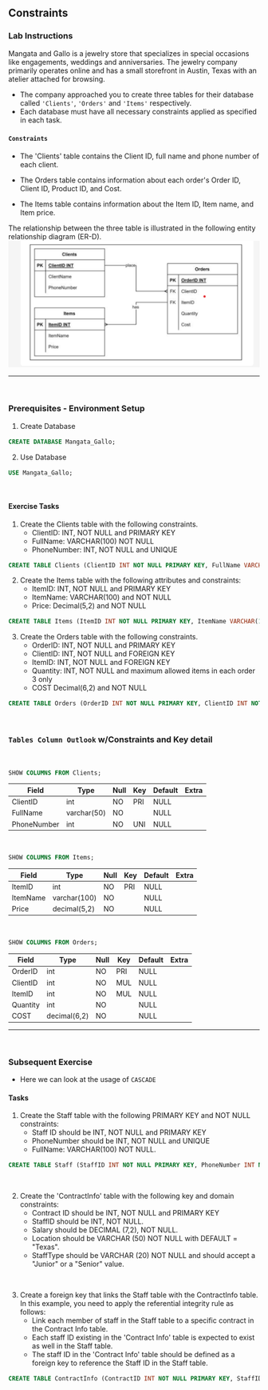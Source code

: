 ## Constraints

### Lab Instructions
Mangata and Gallo is a jewelry store that specializes in special occasions like engagements, weddings and anniversaries. The jewelry company primarily operates online and has a small storefront in Austin, Texas with an atelier attached for browsing. 
* The company approached you to create three tables for their database called `'Clients'`, `'Orders'` and `'Items'` respectively. 
* Each database must have all necessary constraints applied as specified in each task.

#### `Constraints`
* The 'Clients' table contains the Client ID, full name and phone number of each client.

* The Orders table contains information about each order's Order ID, Client ID, Product ID, and Cost.

* The Items table contains information about the Item ID, Item name, and Item price.

The relationship between the three table is illustrated in the following entity relationship diagram (ER-D).
![Constrints](images/Constraints_ERD.png)

---

<br>

### **Prerequisites** - Environment Setup
1. Create Database
```sql
CREATE DATABASE Mangata_Gallo; 
```
2. Use Database
```sql
USE Mangata_Gallo; 
```

<br>

#### **Exercise Tasks**
1. Create the Clients table with the following constraints.
    * ClientID: INT, NOT NULL and PRIMARY KEY
    * FullName: VARCHAR(100) NOT NULL
    * PhoneNumber: INT, NOT NULL and UNIQUE
```sql
CREATE TABLE Clients (ClientID INT NOT NULL PRIMARY KEY, FullName VARCHAR(50) NOT NULL, PhoneNumber INT NOT NULL UNIQUE);
```
2.  Create the Items table with the following attributes and constraints:
    * ItemID: INT, NOT NULL and PRIMARY KEY
    * ItemName: VARCHAR(100) and NOT NULL
    * Price: Decimal(5,2) and NOT NULL
```sql
CREATE TABLE Items (ItemID INT NOT NULL PRIMARY KEY, ItemName VARCHAR(100) NOT NULL, Price Decimal(5,2) NOT NULL);
```
3. Create the Orders table with the following constraints.
    * OrderID: INT, NOT NULL and PRIMARY KEY
    * ClientID: INT, NOT NULL and FOREIGN KEY
    * ItemID: INT, NOT NULL and FOREIGN KEY
    * Quantity: INT, NOT NULL and maximum allowed items in each order 3 only
    * COST Decimal(6,2) and NOT NULL
```sql
CREATE TABLE Orders (OrderID INT NOT NULL PRIMARY KEY, ClientID INT NOT NULL, ItemID INT NOT NULL, Quantity INT NOT NULL CHECK(Quantity <=3), COST Decimal(6,2) NOT NULL, FOREIGN KEY (ClientID) REFERENCES Clients(ClientID), FOREIGN KEY (ItemID) REFERENCES Items(ItemID));
```

<br>

### `Tables Column Outlook` w/Constraints and Key detail

<br>

```sql
SHOW COLUMNS FROM Clients;
```

| Field       | Type        | Null | Key | Default | Extra |
|-------------|-------------|------|-----|---------|-------|
| ClientID    | int         | NO   | PRI | NULL    |       |
| FullName    | varchar(50) | NO   |     | NULL    |       |
| PhoneNumber | int         | NO   | UNI | NULL    |       |

<br>


```sql
SHOW COLUMNS FROM Items;
```
| Field    | Type         | Null | Key | Default | Extra |
|----------|--------------|------|-----|---------|-------|
| ItemID   | int          | NO   | PRI | NULL    |       |
| ItemName | varchar(100) | NO   |     | NULL    |       |
| Price    | decimal(5,2) | NO   |     | NULL    |       |

<br>

```sql
SHOW COLUMNS FROM Orders;
```
| Field    | Type         | Null | Key | Default | Extra |
|----------|--------------|------|-----|---------|-------|
| OrderID  | int          | NO   | PRI | NULL    |       |
| ClientID | int          | NO   | MUL | NULL    |       |
| ItemID   | int          | NO   | MUL | NULL    |       |
| Quantity | int          | NO   |     | NULL    |       |
| COST     | decimal(6,2) | NO   |     | NULL    |       |

---

<br>

### Subsequent Exercise
* Here we can look at the usage of `CASCADE`

#### **Tasks**
1. Create the Staff table with the following PRIMARY KEY and NOT NULL constraints:
    * Staff ID should be INT, NOT NULL and PRIMARY KEY
    * PhoneNumber should be INT, NOT NULL and UNIQUE 
    * FullName: VARCHAR(100) NOT NULL.
```sql
CREATE TABLE Staff (StaffID INT NOT NULL PRIMARY KEY, PhoneNumber INT NOT NULL UNIQUE, FullName VARCHAR(100) NOT NULL);
```

<br>

2. Create the 'ContractInfo' table with the following key and domain constraints:
    * Contract ID should be INT, NOT NULL and PRIMARY KEY
    * StaffID should be INT, NOT NULL. 
    * Salary should be DECIMAL (7,2), NOT NULL.
    * Location should be VARCHAR (50) NOT NULL with DEFAULT = "Texas". 
    * StaffType should be VARCHAR (20) NOT NULL and should accept a "Junior" or a "Senior" value.

<br>

3. Create a foreign key that links the Staff table with the ContractInfo table. In this example, you need to apply the referential integrity rule as follows:
    * Link each member of staff in the Staff table to a specific contract in the Contract Info table. 
    * Each staff ID existing in the 'Contract Info' table is expected to exist as well in the Staff table. 
    * The staff ID in the 'Contract Info' table should be defined as a foreign key to reference the Staff ID in the Staff table.
```sql
CREATE TABLE ContractInfo (ContractID INT NOT NULL PRIMARY KEY, StaffID INT NOT NULL, Salary DECIMAL(7,2) NOT NULL, Location VARCHAR(50) NOT NULL DEFAULT 'Texas', StaffType VARCHAR(20) NOT NULL CHECK(StaffType = 'Junior' OR Stafftype = 'Senior'), FOREIGN KEY StaffID REFERENCES Staff(StaffID) ON DELETE CASCADE ON UPDATE CASCADE);
```